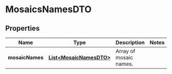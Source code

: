 

# MosaicsNamesDTO


## Properties

| Name | Type | Description | Notes |
|------------ | ------------- | ------------- | -------------|
|**mosaicNames** | [**List&lt;MosaicNamesDTO&gt;**](MosaicNamesDTO.md) | Array of mosaic names. |  |



